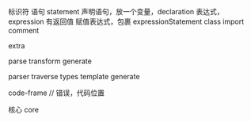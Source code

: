 标识符
语句 statement
声明语句，放一个变量，declaration
表达式，expression 有返回值
赋值表达式，包裹 expressionStatement
class
import
comment

extra

parse
transform
generate

parser
traverse
types
template
generate

code-frame // 错误，代码位置

核心 core
